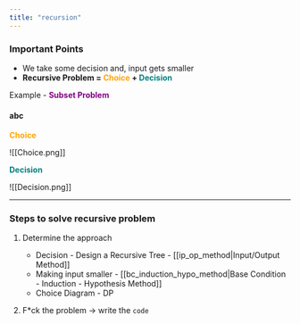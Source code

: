 ```yaml
---
title: "recursion"
---
```

### Important Points
- We take some decision and, input gets smaller
- **Recursive Problem = <span style="color: orange;">Choice</span> + <span style="color: teal;">Decision</span>**


Example - **<span style="color: purple">Subset Problem</span>**
#### abc

**<span style="color: orange;">Choice</span>**

![[Choice.png]]

**<span style="color: teal;">Decision</span>**

![[Decision.png]]

---

### Steps to solve recursive problem

1. Determine the approach
	- Decision - Design a Recursive Tree - [[ip_op_method|Input/Output Method]]
	- Making input smaller - [[bc_induction_hypo_method|Base Condition - Induction - Hypothesis Method]]
	- Choice Diagram - DP
	
1. F*ck the problem -> write the `code`
